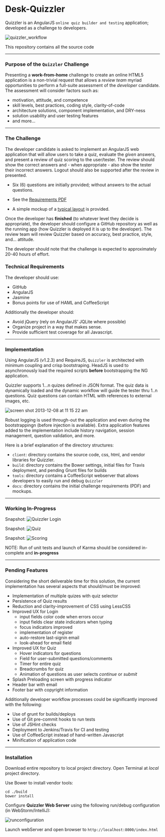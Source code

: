 Desk-Quizzler
=============

Quizzler is an AngularJS `online quiz builder and testing` application; developed as a challenge to developers. 

![quizzler_workflow](https://f.cloud.github.com/assets/210413/1701194/d97319f4-6046-11e3-8442-05b549afaa1a.jpg)


This repository contains all the source code

---

### Purpose of the `Quizzler` Challenge

Presenting a **work-from-home** challenge to create an online HTML5 application is a non-trivial request that allows a  *review team* myriad opportunities to perform a full-suite assessment of the *developer* candidate. The assessment will consider factors such as:

* motivation, attitude, and competence
* skill levels, best practices, coding style, clarity-of-code
* architecture solutions, component implementation, and DRY-ness
* solution usability and user testing features
* and more…

---

### The Challenge

The developer candidate is asked to implement an AngularJS web application that will allow users to take a quiz, evaluate the *given* answers, and present a review of quiz scoring to the user/tester.  The review should show the correct answers and - when appropriate - also show the tester their incorrect answers. Logout should also be supported after the review in presented.

*  Six (6) questions are initially provided; without answers to the actual questions. 
  * See the [Requirements PDF](https://github.com/Mindspace/Desk-Quizzler/blob/master/docs/Proveyourself.pdf?raw=true)
  
*  A simple mockup of a [typical layout](https://raw.github.com/Mindspace/Desk-Quizzler/master/docs/quiz_comps.jpg) is provided.  

Once the developer has **finished** (to whatever level they decide is appropriate), the developer should configure a GitHub repository as well as the running app (how Quizzler is deployed it is up to the developer). The review team will review Quizzler based on accuracy, best ­practice, style, and... attitude.

The developer should note that the challenge is expected to approximately 20-40 hours of effort.

### Technical Requirements

The developer should use:

* GitHub
* AngularJS
* Jasmine
* Bonus points for use of HAML and CoffeeScript

Additionally the developer should:

* Avoid jQuery (rely on AngularJS’ JQLite where possible)
* Organize project in a way that makes sense.
* Provide sufficient test coverage for all Javascript.

---

### Implementation

Using AngularJS (v1.2.3) and RequireJS, `Quizzler` is architected with minimum coupling and crisp bootstraping.
HeadJS is used to asynchronously load the required scripts **before** bootstrapping the NG application.

Quizzler supports 1…n quizes defined in JSON format. The quiz data is dynamically loaded and the dynamic workflow will guide the tester thru 1..n questions. Quiz questions can contain HTML with references to external images, etc.

![screen shot 2013-12-08 at 11 15 22 am](https://f.cloud.github.com/assets/210413/1701199/33d97d70-6047-11e3-8768-aa7ad52996de.jpg)


Robust logging is used through-out the application and even during the bootstrappingn (before injection is available). Extra application features added to the implementation include history navigation, session management, question validation, and more. 

Here is a brief explanation of the directory structures:

*  `client`: directory contains the source code, css, html, and vendor libraries for Quizzler. 
*  `build`: directory contains the Bower settings, initial files for Travis deployment, and pending Grunt files for builds
*  `tools`: directory contains a CoffeeScript webserver that allows developers to easily run and debug `Quizzler`
*  `docs`: directory contains the initial challenge requirements (PDF) and mockups.

---

### Working In-Progress

Snapshot: ![Quizzler Login](https://f.cloud.github.com/assets/210413/1701314/e73aee92-604e-11e3-8624-db4537de9a90.jpg)

Snapshot: ![Quiz](https://f.cloud.github.com/assets/210413/1701315/f1409a72-604e-11e3-9331-989b5f81416c.jpg)

Snapshot: ![Scoring](https://f.cloud.github.com/assets/210413/1701316/f9660ac0-604e-11e3-9f88-86b080463345.jpg)


NOTE: Run of unit tests and launch of Karma should be considered in-complete and **in-progress**

---

### Pending Features

Considering the short deliverable time for this solution, the current implementation has several aspects that should/must be improved:

* Implementation of multiple quizes with quiz selector
* Persistence of Quiz results
* Reduction and clarity-improvement of CSS using LessCSS
* Improved UX for Login
  * input fields color code when errors occur
  * input fields clear state indicators when typing
  * focus indicators improved
  * implementation of register
  * auto-restore last-signin email
  * look-ahead for email field
* Improved UX for Quiz 
  * Hover indicators for questions
  * Field for user-submitted questions/comments
  * Timer for entire quiz
  * Breadcrumbs for quiz
  * Animation of questions as user selects *continue* or *submit*
* Splash Preloading screen with progress indicator
* Header bar with email
* Footer bar with copyright information

Additionally developer workflow processes could be significantly improved with the following:

* Use of grunt for builds/deploys
* Use of Git pre-commit hooks to run tests
* Use of JSHint checks
* Deployment to Jenkins/Travis for CI and testing
* Use of CoffeeScript instead of hand-written Javascript
* Minification of application code


---

### Installation

Download entire repository to local project directory.
Open Terminal at *local* project directory.

Use Bower to install vendor tools:

```
cd ./build
bower install
```

Configure **Quizzler Web Server** using the following run/debug configuration (in WebStorm/IntelliJ):

![runconfiguration](https://f.cloud.github.com/assets/210413/1701282/85906e9e-604c-11e3-8996-3d57b606c89d.jpg)

Launch webServer and open browser to `http://localhost:8000/index.html`
 
  


